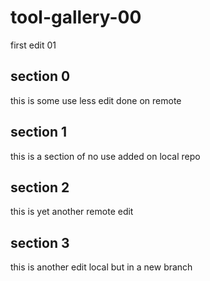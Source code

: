 # tool-gallery-00

first edit 01

## section 0
this is some use less edit done on remote

## section 1
this is a section of no use added on local repo

## section 2
this is yet another remote edit

## section 3
this is another edit local but in a new branch
